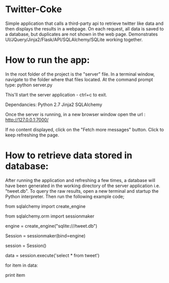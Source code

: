 Twitter-Coke
============

Simple application that calls a third-party api to retrieve twitter like data and then displays the results in a webpage.
On each request, all data is saved to a database, but duplicates are not shown in the web page.
Demonstrates UI/JQuery/Jinja2/Flask/API/SQLAlchemy/SQLite working together.


How to run the app:
===================

In the root folder of the project is the "server" file.
In a terminal window, navigate to the folder where that files located.
At the command prompt type:
python server.py

This'll start the server application - ctrl+c to exit.

Dependancies:
Python 2.7
Jinja2
SQLAlchemy

Once the server is running, in a new browser window open the url : 
http://127.0.0.1:7000/

If no content displayed, click on the "Fetch more messages" button.
Click to keep refreshing the page.



How to retrieve data stored in database:
========================================

After running the application and refreshing a few times, a database will have been generated in the working directory of the server application i.e. "tweet.db".
To query the raw results, open a new terminal and startup the Python interpreter. Then run the following example code;

from sqlalchemy import create_engine

from sqlalchemy.orm import sessionmaker

engine = create_engine("sqlite:///tweet.db")

Session = sessionmaker(bind=engine)

session = Session()

data = session.execute('select * from tweet')

for item in data:

   print item

